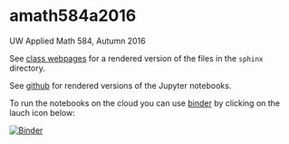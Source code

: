 # amath584a2016

UW Applied Math 584, Autumn 2016

See [class webpages](http://faculty.washington.edu/rjl/classes/am584a2016/)
for a rendered version of the files in the `sphinx` directory.

See
[github](https://github.com/rjleveque/amath584a2016/tree/master/index.ipynb)
for rendered versions of the Jupyter notebooks.

To run the notebooks on the cloud you can use [binder](http://mybinder.org)
by clicking on the lauch icon below:

[![Binder](http://mybinder.org/badge.svg)](http://mybinder.org:/repo/rjleveque/amath584a2016)

